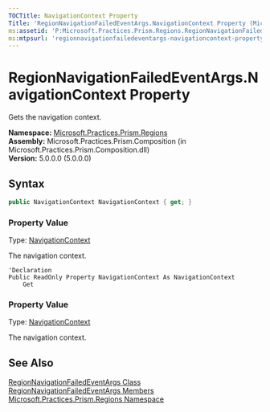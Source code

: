 ```yaml
---
TOCTitle: NavigationContext Property
Title: 'RegionNavigationFailedEventArgs.NavigationContext Property (Microsoft.Practices.Prism.Regions)'
ms:assetid: 'P:Microsoft.Practices.Prism.Regions.RegionNavigationFailedEventArgs.NavigationContext'
ms:mtpsurl: 'regionnavigationfailedeventargs-navigationcontext-property-mspp-regions.md'
---
```


# RegionNavigationFailedEventArgs.NavigationContext Property

Gets the navigation context.

**Namespace:** [Microsoft.Practices.Prism.Regions](/patterns-practices/reference/mspp-regions-namespace)<br/>
**Assembly:** Microsoft.Practices.Prism.Composition (in Microsoft.Practices.Prism.Composition.dll)<br/>
**Version:** 5.0.0.0 (5.0.0.0)

## Syntax

```C#
public NavigationContext NavigationContext { get; }
```

### Property Value

Type: [NavigationContext](/patterns-practices/reference/navigationcontext-class-mspp-regions)

The navigation context.

```VB
'Declaration
Public ReadOnly Property NavigationContext As NavigationContext
	Get
```

### Property Value

Type: [NavigationContext](/patterns-practices/reference/navigationcontext-class-mspp-regions)

The navigation context.

## See Also
[RegionNavigationFailedEventArgs Class](/patterns-practices/reference/regionnavigationfailedeventargs-class-mspp-regions)<br/>
[RegionNavigationFailedEventArgs Members](/patterns-practices/reference/regionnavigationfailedeventargs-members-mspp-regions)<br/>
[Microsoft.Practices.Prism.Regions Namespace](/patterns-practices/reference/mspp-regions-namespace)<br/>